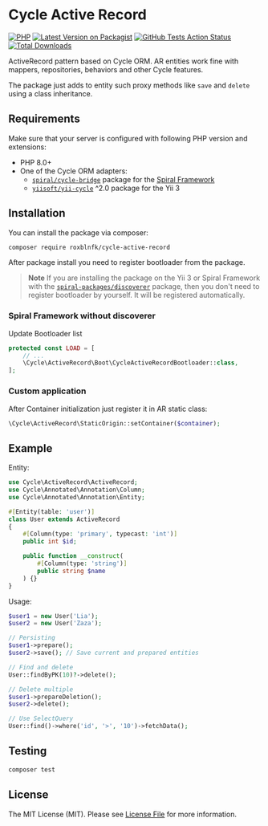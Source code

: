 # Cycle Active Record

[![PHP](https://img.shields.io/packagist/php-v/roxblnfk/cycle-active-record.svg?style=flat-square)](https://packagist.org/packages/roxblnfk/cycle-active-record)
[![Latest Version on Packagist](https://img.shields.io/packagist/v/roxblnfk/cycle-active-record.svg?style=flat-square)](https://packagist.org/packages/roxblnfk/cycle-active-record)
[![GitHub Tests Action Status](https://img.shields.io/github/workflow/status/roxblnfk/cycle-active-record/run-tests?label=tests&style=flat-square)](https://github.com/roxblnfk/cycle-active-record/actions?query=workflow%3Arun-tests+branch%3Amain)
[![Total Downloads](https://img.shields.io/packagist/dt/roxblnfk/cycle-active-record.svg?style=flat-square)](https://packagist.org/packages/roxblnfk/cycle-active-record)

ActiveRecord pattern based on Cycle ORM. AR entities work fine with mappers, repositories, behaviors and other Cycle
features.

The package just adds to entity such proxy methods like `save` and `delete` using a class inheritance.

## Requirements

Make sure that your server is configured with following PHP version and extensions:

- PHP 8.0+
- One of the Cycle ORM adapters:
  - [`spiral/cycle-bridge`](https://github.com/spiral/cycle-bridge) package for the
    [Spiral Framework](https://github.com/spiral/framework)
  - [`yiisoft/yii-cycle`](https://github.com/yiisoft/yii-cycle) ^2.0 package for the Yii 3

## Installation

You can install the package via composer:

```bash
composer require roxblnfk/cycle-active-record
```

After package install you need to register bootloader from the package.

> **Note**
> If you are installing the package on the Yii 3 or Spiral Framework with the
> [`spiral-packages/discoverer`](https://github.com/spiral-packages/discoverer) package,
> then you don't need to register bootloader by yourself. It will be registered automatically.

### Spiral Framework without discoverer

Update Bootloader list

```php
protected const LOAD = [
    // ...
    \Cycle\ActiveRecord\Boot\CycleActiveRecordBootloader::class,
];
```

### Custom application

After Container initialization just register it in AR static class:

```php
\Cycle\ActiveRecord\StaticOrigin::setContainer($container);
```

## Example

Entity:
```php
use Cycle\ActiveRecord\ActiveRecord;
use Cycle\Annotated\Annotation\Column;
use Cycle\Annotated\Annotation\Entity;

#[Entity(table: 'user')]
class User extends ActiveRecord
{
    #[Column(type: 'primary', typecast: 'int')]
    public int $id;

    public function __construct(
        #[Column(type: 'string')]
        public string $name
    ) {}
}
```

Usage:

```php
$user1 = new User('Lia');
$user2 = new User('Zaza');

// Persisting
$user1->prepare();
$user2->save(); // Save current and prepared entities

// Find and delete
User::findByPK(10)?->delete();

// Delete multiple
$user1->prepareDeletion();
$user2->delete();

// Use SelectQuery
User::find()->where('id', '>', '10')->fetchData();
```

## Testing

```bash
composer test
```

## License

The MIT License (MIT). Please see [License File](LICENSE) for more information.
